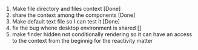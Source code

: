 1. Make file directory and files context [Done]
1. share the context among the components [Done]
1. Make default text file so I can test it [Done]
1. fix the bug whene desktop environment is shared []
1. make finder hidden not conditionally rendering so it can have an access to
   the context from the beginnig for the reactivity matter
